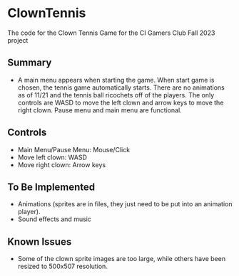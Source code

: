 # ClownTennis
The code for the Clown Tennis Game for the CI Gamers Club Fall 2023 project

## Summary
* A main menu appears when starting the game. When start game is chosen, the tennis game automatically starts. There are no animations as of 11/21 and the tennis ball ricochets off of the players. The only controls are WASD to move the left clown and arrow keys to move the right clown. Pause menu and main menu are functional.

## Controls 
* Main Menu/Pause Menu: Mouse/Click
* Move left clown: WASD
* Move right clown: Arrow keys

## To Be Implemented
* Animations (sprites are in files, they just need to be put into an animation player).
* Sound effects and music

## Known Issues
* Some of the clown sprite images are too large, while others have been resized to 500x507 resolution.
